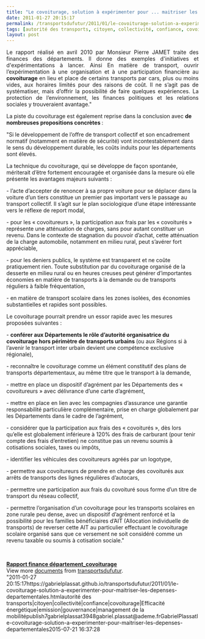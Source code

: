 ```yaml
---
title: "Le covoiturage, solution à expérimenter pour ... maitriser les dépenses départementales"
date: 2011-01-27 20:15:17
permalink: /transportsdufutur/2011/01/le-covoiturage-solution-a-experimenter-pour-maitriser-les-depenses-departementales.html
tags: [autorité des transports, citoyen, collectivité, confiance, covoiturage, Efficacité énergétique, emission, gouvernance, management de la mobilité]
layout: post
---
```


<p><span style="font-size: small"> <p style="text-align: justify">Le rapport réalisé en avril 2010 par Monsieur Pierre JAMET traite des finances des départements. Il donne des exemples d'initiatives et d'expérimentations à lancer. Ainsi En matière de transport, ouvrir l’expérimentation à une organisation et à une participation financière au <strong>covoiturage </strong>en lieu et place de certains transports par cars, plus ou moins vides, aux horaires limités pour des raisons de coût. Il ne s’agit pas de systématiser, mais d’offrir la possibilité de faire quelques expériences. La protection de l’environnement, les finances politiques et les relations sociales y trouveraient avantage."</p> </span></p> <p><span style=""font-size: small"">La piste du covoiturage est également reprise dans la conclusion avec <strong>de nombreuses propositions concrètes </strong>:</span></p> <p> <p>"Si le développement de l’offre de transport collectif et son encadrement normatif (notamment en matière de sécurité) vont incontestablement dans le sens du développement durable, les coûts induits pour les départements sont élevés.</p> </p> <p>La technique du covoiturage, qui se développe de façon spontanée, mériterait d’être fortement encouragée et organisée dans la mesure où elle présente les avantages majeurs suivants : </p>  <!--more-->   <p style=""padding-left: 30px"">- l’acte d’accepter de renoncer à sa propre voiture pour se déplacer dans la voiture d’un tiers constitue un premier pas important vers le passage au transport collectif. Il s’agit sur le plan sociologique d’une étape intéressante vers le réflexe de report modal,</p> <p> <p style=""padding-left: 30px"">- pour les « covoitureurs », la participation aux frais par les « covoiturés » représente une atténuation de charges, sans pour autant constituer un revenu. Dans le contexte de stagnation du pouvoir d’achat, cette atténuation de la charge automobile, notamment en milieu rural, peut s’avérer fort appréciable,</p> <p style=""padding-left: 30px"">- pour les deniers publics, le système est transparent et ne coûte pratiquement rien. Toute substitution par du covoiturage organisé de la desserte en milieu rural ou en heures creuses peut générer d’importantes économies en matière de transports à la demande ou de transports réguliers à faible fréquentation,</p> <p style=""padding-left: 30px"">- en matière de transport scolaire dans les zones isolées, des économies substantielles et rapides sont possibles.</p> <p>Le covoiturage pourrait prendre un essor rapide avec les mesures proposées suivantes :</p> </p> <p style=""padding-left: 30px"">- <strong>conférer aux Départements le rôle d’autorité organisatrice du covoiturage hors périmètre de transports urbains </strong>(ou aux Régions si à l’avenir le transport inter urbain devient une compétence exclusive régionale),</p> <p> <p style=""padding-left: 30px"">- reconnaître le covoiturage comme un élément constitutif des plans de transports départementaux, au même titre que le transport à la demande,</p> <p style=""padding-left: 30px"">- mettre en place un dispositif d’agrément par les Départements des « covoitureurs » avec délivrance d’une carte d’agrément,</p> <p style=""padding-left: 30px"">- mettre en place en lien avec les compagnies d’assurance une garantie responsabilité particulière complémentaire, prise en charge globalement par les Départements dans le cadre de l’agrément,</p> <p style=""padding-left: 30px"">- considérer que la participation aux frais des « covoiturés », dès lors qu’elle est globalement inférieure à 120% des frais de carburant (pour tenir compte des frais d’entretien) ne constitue pas un revenu soumis à cotisations sociales, taxes ou impôts,</p> <p style=""padding-left: 30px"">- identifier les véhicules des covoitureurs agréés par un logotype,</p> <p style=""padding-left: 30px"">- permettre aux covoitureurs de prendre en charge des covoiturés aux arrêts de transports des lignes régulières d’autocars,</p> <p style=""padding-left: 30px"">- permettre une participation aux frais du covoituré sous forme d’un titre de transport du réseau collectif,</p> </p> <p style=""text-align: justifypadding-left: 30px"">- permettre l’organisation d’un covoiturage pour les transports scolaires en zone rurale peu dense, avec un dispositif d’agrément renforcé et la possibilité pour les familles bénéficiaires d’AIT (Allocation individuelle de transports) de reverser cette AIT au particulier effectuant le covoiturage scolaire organisé sans que ce versement ne soit considéré comme un revenu taxable ou soumis à cotisation sociale." </p> <p> </p> <div id=""__ss_6719916"" style=""width: 477px""><strong style=""margin: 12px 0 4px""><a href=""http://www.slideshare.net/transportsdufutur/rapport-finance-dpartementcovoiturage"" title=""Rapport finance département_covoiturage"">Rapport finance département_covoiturage</a></strong>        <div style=""padding: 5px 0 12px"">View more <a href=""http://www.slideshare.net/"">documents</a> from <a href=""http://www.slideshare.net/transportsdufutur"">transportsdufutur</a>.</div> </div>"2011-01-27 20:15:17https://gabrielplassat.github.io/transportsdufutur/2011/01/le-covoiturage-solution-a-experimenter-pour-maitriser-les-depenses-departementales.htmlautorité des transports|citoyen|collectivité|confiance|covoiturage|Efficacité énergétique|emission|gouvernance|management de la mobilitépublish7gabrielplassat3948gabriel.plassat@ademe.frGabrielPlassatle-covoiturage-solution-a-experimenter-pour-maitriser-les-depenses-departementales2015-07-21 16:37:28
